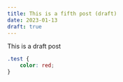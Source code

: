 ```yaml
---
title: This is a fifth post (draft)
date: 2023-01-13
draft: true
---
```

This is a draft post

```css
.test {
    color: red;
}
```

